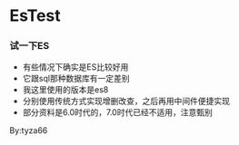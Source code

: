# EsTest
### 试一下ES

- 有些情况下确实是ES比较好用
- 它跟sql那种数据库有一定差别
- 我这里使用的版本是es8
- 分别使用传统方式实现增删改查，之后再用中间件便捷实现
- 部分资料是6.0时代的，7.0时代已经不适用，注意甄别

By:tyza66
